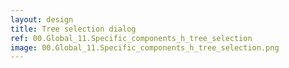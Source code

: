 ```yaml
---
layout: design
title: Tree selection dialog
ref: 00.Global_11.Specific_components_h_tree_selection
image: 00.Global_11.Specific_components_h_tree_selection.png
---
```



